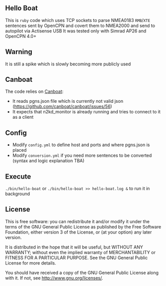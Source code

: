 ## Hello Boat

This is `ruby` code which uses TCP sockets to parse NMEA0183 `RMB`/`XTE` sentences sent by OpenCPN and covert them to NMEA2000 and send to autopilot via Actisense USB
It was tested only with Simrad AP26 and OpenCPN 4.0+

## Warning
It is still a spike which is slowly becoming more publicly used

## Canboat
The code relies on [Canboat](https://github.com/canboat/canboat):

* It reads pgns.json file which is currently not valid json (https://github.com/canboat/canboat/issues/56)
* It expects that n2kd_monitor is already running and tries to connect to it as a client

## Config
* Modify `config.yml` to define host and ports and where pgns.json is placed
* Modify `conversion.yml` if you need more sentences to be converted (syntax and logic explanation TBA)

## Execute
`./bin/hello-boat` or `./bin/hello-boat >> hello-boat.log &` to run it in background

## License
This is free software: you can redistribute it and/or modify it under the terms of the GNU General Public License as published by the Free Software Foundation, either version 3 of the License, or (at your option) any later version.

It is distributed in the hope that it will be useful, but WITHOUT ANY WARRANTY; without even the implied warranty of MERCHANTABILITY or FITNESS FOR A PARTICULAR PURPOSE.  See the GNU General Public License for more details.

You should have received a copy of the GNU General Public License along with it.  If not, see <http://www.gnu.org/licenses/>.



